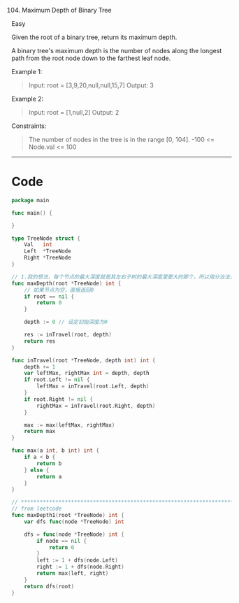 104. Maximum Depth of Binary Tree

Easy

Given the root of a binary tree, return its maximum depth.

A binary tree's maximum depth is the number of nodes along the longest path from the root node down to the farthest leaf node.

Example 1:
> Input: root = [3,9,20,null,null,15,7]
Output: 3

Example 2:
> Input: root = [1,null,2]
Output: 2
 

Constraints:
> The number of nodes in the tree is in the range [0, 104].
-100 <= Node.val <= 100

---

# Code
```go
package main

func main() {

}

type TreeNode struct {
	Val   int
	Left  *TreeNode
	Right *TreeNode
}

// 1.我的想法，每个节点的最大深度就是其左右子树的最大深度里更大的那个，所以用分治法，传递一个深度，每次遍历都加一，同时返回当前节点得到的最大深度。
func maxDepth(root *TreeNode) int {
	// 如果节点为空，直接返回0
	if root == nil {
		return 0
	}

	depth := 0 // 设定初始深度为0

	res := inTravel(root, depth)
	return res
}

func inTravel(root *TreeNode, depth int) int {
	depth += 1
	var leftMax, rightMax int = depth, depth
	if root.Left != nil {
		leftMax = inTravel(root.Left, depth)
	}
	if root.Right != nil {
		rightMax = inTravel(root.Right, depth)
	}

	max := max(leftMax, rightMax)
	return max
}

func max(a int, b int) int {
	if a < b {
		return b
	} else {
		return a
	}
}

// ************************************************************************************
// from leetcode
func maxDepth1(root *TreeNode) int {
	var dfs func(node *TreeNode) int

	dfs = func(node *TreeNode) int {
		if node == nil {
			return 0
		}
		left := 1 + dfs(node.Left)
		right := 1 + dfs(node.Right)
		return max(left, right)
	}
	return dfs(root)
}
```